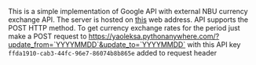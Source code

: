 This is a simple implementation of Google API with external NBU currency exchange API. The server is hosted on [this](https://yaoleksa.pythonanywhere.com/) web address.
API supports the POST HTTP method. To get currency exchange rates for the period just make a POST request to https://yaoleksa.pythonanywhere.com/?update_from=`YYYYMMDD`&update_to=`YYYYMMDD` with this API key `ffda1910-cab3-44fc-96e7-86074b8b865e` added to request header